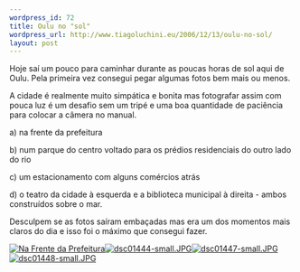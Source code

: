 ```yaml
--- 
wordpress_id: 72
title: Oulu no "sol"
wordpress_url: http://www.tiagoluchini.eu/2006/12/13/oulu-no-sol/
layout: post
---
```

Hoje saí um pouco para caminhar durante as poucas horas de sol aqui de Oulu. Pela primeira vez consegui pegar algumas fotos bem mais ou menos.

A cidade é realmente muito simpática e bonita mas fotografar assim com pouca luz é um desafio sem um tripé e uma boa quantidade de paciência para colocar a câmera no manual.

a) na frente da prefeitura

b) num parque do centro voltado para os prédios residenciais do outro lado do rio

c) um estacionamento com alguns comércios atrás

d) o teatro da cidade à esquerda e a biblioteca municipal à direita - ambos construídos sobre o mar.

Desculpem se as fotos saíram embaçadas mas era um dos momentos mais claros do dia e isso foi o máximo que consegui fazer.

<a class="imagelink" title="Na Frente da Prefeitura" href="http://www.tiagoluchini.eu/wp-content/uploads/2006/12/dsc01441-small.JPG"><img id="image68" alt="Na Frente da Prefeitura" src="http://www.tiagoluchini.eu/wp-content/uploads/2006/12/dsc01441-small.thumbnail.JPG" /></a><a class="imagelink" title="dsc01444-small.JPG" href="http://www.tiagoluchini.eu/wp-content/uploads/2006/12/dsc01444-small.JPG"><img id="image69" alt="dsc01444-small.JPG" src="http://www.tiagoluchini.eu/wp-content/uploads/2006/12/dsc01444-small.thumbnail.JPG" /></a><a class="imagelink" title="dsc01447-small.JPG" href="http://www.tiagoluchini.eu/wp-content/uploads/2006/12/dsc01447-small.JPG"><img id="image70" alt="dsc01447-small.JPG" src="http://www.tiagoluchini.eu/wp-content/uploads/2006/12/dsc01447-small.thumbnail.JPG" /></a><a class="imagelink" title="dsc01448-small.JPG" href="http://www.tiagoluchini.eu/wp-content/uploads/2006/12/dsc01448-small.JPG"><img id="image71" alt="dsc01448-small.JPG" src="http://www.tiagoluchini.eu/wp-content/uploads/2006/12/dsc01448-small.thumbnail.JPG" /></a>
